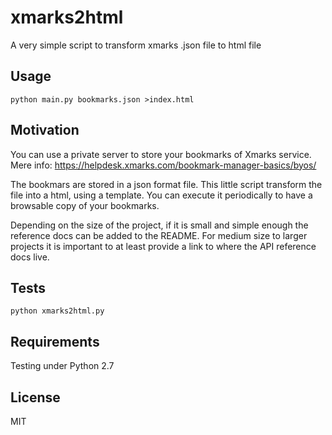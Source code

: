 xmarks2html
===========

A very simple script to transform xmarks .json file to html file


## Usage


```
python main.py bookmarks.json >index.html
```

## Motivation

You can use a private server to store your bookmarks of Xmarks service. Mere info: https://helpdesk.xmarks.com/bookmark-manager-basics/byos/

The bookmars are stored in a json format file. This little script transform the file into a html, using a template. You can execute it periodically to have a browsable copy of your bookmarks.

Depending on the size of the project, if it is small and simple enough the reference docs can be added to the README. For medium size to larger projects it is important to at least provide a link to where the API reference docs live.

## Tests

```
python xmarks2html.py
```

## Requirements

Testing under Python 2.7


## License

MIT
